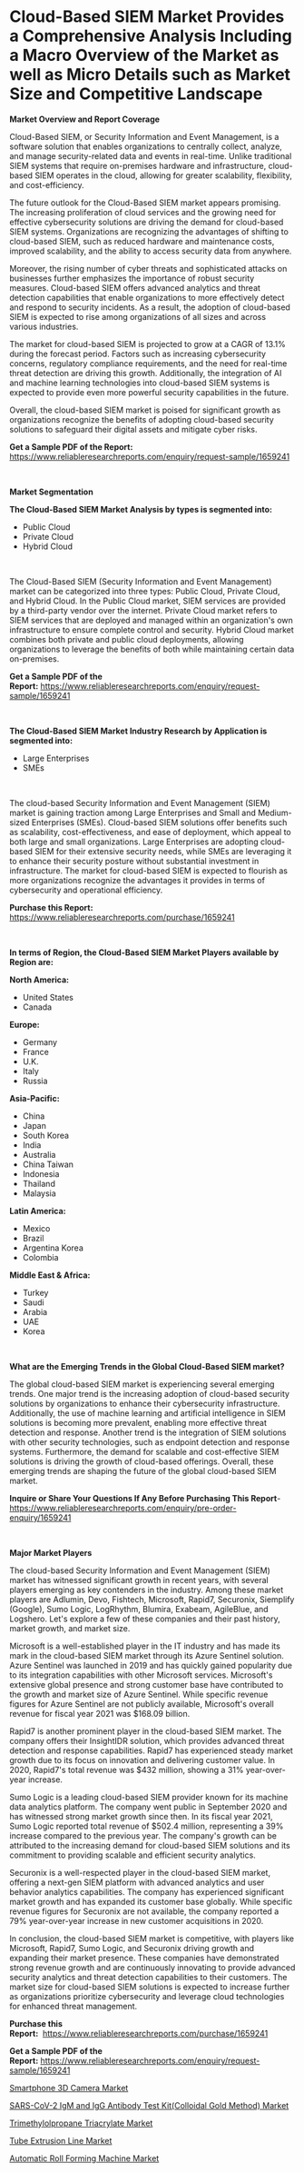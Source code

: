 <p><h1>Cloud-Based SIEM Market Provides a Comprehensive Analysis Including a Macro Overview of the Market as well as Micro Details such as Market Size and Competitive Landscape</h1></p><p><strong>Market Overview and Report Coverage</strong></p>
<p><p>Cloud-Based SIEM, or Security Information and Event Management, is a software solution that enables organizations to centrally collect, analyze, and manage security-related data and events in real-time. Unlike traditional SIEM systems that require on-premises hardware and infrastructure, cloud-based SIEM operates in the cloud, allowing for greater scalability, flexibility, and cost-efficiency.</p><p>The future outlook for the Cloud-Based SIEM market appears promising. The increasing proliferation of cloud services and the growing need for effective cybersecurity solutions are driving the demand for cloud-based SIEM systems. Organizations are recognizing the advantages of shifting to cloud-based SIEM, such as reduced hardware and maintenance costs, improved scalability, and the ability to access security data from anywhere.</p><p>Moreover, the rising number of cyber threats and sophisticated attacks on businesses further emphasizes the importance of robust security measures. Cloud-based SIEM offers advanced analytics and threat detection capabilities that enable organizations to more effectively detect and respond to security incidents. As a result, the adoption of cloud-based SIEM is expected to rise among organizations of all sizes and across various industries.</p><p>The market for cloud-based SIEM is projected to grow at a CAGR of 13.1% during the forecast period. Factors such as increasing cybersecurity concerns, regulatory compliance requirements, and the need for real-time threat detection are driving this growth. Additionally, the integration of AI and machine learning technologies into cloud-based SIEM systems is expected to provide even more powerful security capabilities in the future.</p><p>Overall, the cloud-based SIEM market is poised for significant growth as organizations recognize the benefits of adopting cloud-based security solutions to safeguard their digital assets and mitigate cyber risks.</p></p>
<p><strong>Get a Sample PDF of the Report:</strong> <a href="https://www.reliableresearchreports.com/enquiry/request-sample/1659241">https://www.reliableresearchreports.com/enquiry/request-sample/1659241</a></p>
<p>&nbsp;</p>
<p><strong>Market Segmentation</strong></p>
<p><strong>The Cloud-Based SIEM Market Analysis by types is segmented into:</strong></p>
<p><ul><li>Public Cloud</li><li>Private Cloud</li><li>Hybrid Cloud</li></ul></p>
<p>&nbsp;</p>
<p><p>The Cloud-Based SIEM (Security Information and Event Management) market can be categorized into three types: Public Cloud, Private Cloud, and Hybrid Cloud. In the Public Cloud market, SIEM services are provided by a third-party vendor over the internet. Private Cloud market refers to SIEM services that are deployed and managed within an organization's own infrastructure to ensure complete control and security. Hybrid Cloud market combines both private and public cloud deployments, allowing organizations to leverage the benefits of both while maintaining certain data on-premises.</p></p>
<p><strong>Get a Sample PDF of the Report:</strong>&nbsp;<a href="https://www.reliableresearchreports.com/enquiry/request-sample/1659241">https://www.reliableresearchreports.com/enquiry/request-sample/1659241</a></p>
<p>&nbsp;</p>
<p><strong>The Cloud-Based SIEM Market Industry Research by Application is segmented into:</strong></p>
<p><ul><li>Large Enterprises</li><li>SMEs</li></ul></p>
<p>&nbsp;</p>
<p><p>The cloud-based Security Information and Event Management (SIEM) market is gaining traction among Large Enterprises and Small and Medium-sized Enterprises (SMEs). Cloud-based SIEM solutions offer benefits such as scalability, cost-effectiveness, and ease of deployment, which appeal to both large and small organizations. Large Enterprises are adopting cloud-based SIEM for their extensive security needs, while SMEs are leveraging it to enhance their security posture without substantial investment in infrastructure. The market for cloud-based SIEM is expected to flourish as more organizations recognize the advantages it provides in terms of cybersecurity and operational efficiency.</p></p>
<p><strong>Purchase this Report:</strong>&nbsp; <a href="https://www.reliableresearchreports.com/purchase/1659241">https://www.reliableresearchreports.com/purchase/1659241</a></p>
<p>&nbsp;</p>
<p><strong>In terms of Region, the Cloud-Based SIEM Market Players available by Region are:</strong></p>
<p>
    <p> <strong> North America: </strong>
        <ul>
            <li>United States</li>
            <li>Canada</li>
        </ul>
        </p> 
    <p> <strong> Europe: </strong>
        <ul>
            <li>Germany</li>
            <li>France</li>
            <li>U.K.</li>
            <li>Italy</li>
            <li>Russia</li>
        </ul>
        </p> 
    <p> <strong> Asia-Pacific: </strong>
        <ul>
            <li>China</li>
            <li>Japan</li>
            <li>South Korea</li>
            <li>India</li>
            <li>Australia</li>
            <li>China Taiwan</li>
            <li>Indonesia</li>
            <li>Thailand</li>
            <li>Malaysia</li>
        </ul>
        </p> 
    <p> <strong> Latin America: </strong>
        <ul>
            <li>Mexico</li>
            <li>Brazil</li>
            <li>Argentina Korea</li>
            <li>Colombia</li>
        </ul>
        </p> 
    <p> <strong> Middle East & Africa: </strong>
        <ul>
            <li>Turkey</li>
            <li>Saudi</li>
            <li>Arabia</li>
            <li>UAE</li>
            <li>Korea</li>
        </ul>
    </p>
    </p>
<p>&nbsp;</p>
<p><strong>What are the Emerging Trends in the Global Cloud-Based SIEM market?</strong></p>
<p><p>The global cloud-based SIEM market is experiencing several emerging trends. One major trend is the increasing adoption of cloud-based security solutions by organizations to enhance their cybersecurity infrastructure. Additionally, the use of machine learning and artificial intelligence in SIEM solutions is becoming more prevalent, enabling more effective threat detection and response. Another trend is the integration of SIEM solutions with other security technologies, such as endpoint detection and response systems. Furthermore, the demand for scalable and cost-effective SIEM solutions is driving the growth of cloud-based offerings. Overall, these emerging trends are shaping the future of the global cloud-based SIEM market.</p></p>
<p><strong>Inquire or Share Your Questions If Any Before Purchasing This Report</strong>- <a href="https://www.reliableresearchreports.com/enquiry/pre-order-enquiry/1659241">https://www.reliableresearchreports.com/enquiry/pre-order-enquiry/1659241</a></p>
<p>&nbsp;</p>
<p><strong>Major Market Players</strong></p>
<p><p>The cloud-based Security Information and Event Management (SIEM) market has witnessed significant growth in recent years, with several players emerging as key contenders in the industry. Among these market players are Adlumin, Devo, Fishtech, Microsoft, Rapid7, Securonix, Siemplify (Google), Sumo Logic, LogRhythm, Blumira, Exabeam, AgileBlue, and Logshero. Let's explore a few of these companies and their past history, market growth, and market size.</p><p>Microsoft is a well-established player in the IT industry and has made its mark in the cloud-based SIEM market through its Azure Sentinel solution. Azure Sentinel was launched in 2019 and has quickly gained popularity due to its integration capabilities with other Microsoft services. Microsoft's extensive global presence and strong customer base have contributed to the growth and market size of Azure Sentinel. While specific revenue figures for Azure Sentinel are not publicly available, Microsoft's overall revenue for fiscal year 2021 was $168.09 billion.</p><p>Rapid7 is another prominent player in the cloud-based SIEM market. The company offers their InsightIDR solution, which provides advanced threat detection and response capabilities. Rapid7 has experienced steady market growth due to its focus on innovation and delivering customer value. In 2020, Rapid7's total revenue was $432 million, showing a 31% year-over-year increase.</p><p>Sumo Logic is a leading cloud-based SIEM provider known for its machine data analytics platform. The company went public in September 2020 and has witnessed strong market growth since then. In its fiscal year 2021, Sumo Logic reported total revenue of $502.4 million, representing a 39% increase compared to the previous year. The company's growth can be attributed to the increasing demand for cloud-based SIEM solutions and its commitment to providing scalable and efficient security analytics.</p><p>Securonix is a well-respected player in the cloud-based SIEM market, offering a next-gen SIEM platform with advanced analytics and user behavior analytics capabilities. The company has experienced significant market growth and has expanded its customer base globally. While specific revenue figures for Securonix are not available, the company reported a 79% year-over-year increase in new customer acquisitions in 2020.</p><p>In conclusion, the cloud-based SIEM market is competitive, with players like Microsoft, Rapid7, Sumo Logic, and Securonix driving growth and expanding their market presence. These companies have demonstrated strong revenue growth and are continuously innovating to provide advanced security analytics and threat detection capabilities to their customers. The market size for cloud-based SIEM solutions is expected to increase further as organizations prioritize cybersecurity and leverage cloud technologies for enhanced threat management.</p></p>
<p><strong>Purchase this Report:</strong>&nbsp;&nbsp;<a href="https://www.reliableresearchreports.com/purchase/1659241">https://www.reliableresearchreports.com/purchase/1659241</a></p>
<p></p>
<p><strong>Get a Sample PDF of the Report:</strong>&nbsp;<a href="https://www.reliableresearchreports.com/enquiry/request-sample/1659241">https://www.reliableresearchreports.com/enquiry/request-sample/1659241</a></p>
<p><p><a href="https://medium.com/@reportprime04/smartphone-3d-camera-market-size-growth-forecast-2023-2030-fdb72b0c8cb2">Smartphone 3D Camera Market</a></p><p><a href="https://github.com/rahu1501/Market-Research-Report-List-1/blob/main/sars-cov-2-igm-and-igg-antibody-test-kitcolloidal-gold-method-market.md">SARS-CoV-2 IgM and IgG Antibody Test Kit(Colloidal Gold Method) Market</a></p><p><a href="https://medium.com/@hotspotvendor/trimethylolpropane-triacrylate-market-size-growth-forecast-2023-2030-36ececd92cfa">Trimethylolpropane Triacrylate Market</a></p><p><a href="https://www.linkedin.com/pulse/decoding-tube-extrusion-line-market-deep-dive-latest-trends-uhrse/">Tube Extrusion Line Market</a></p><p><a href="https://www.linkedin.com/pulse/automatic-roll-forming-machine-market-challenges-opportunities-hcuue/">Automatic Roll Forming Machine Market</a></p></p>